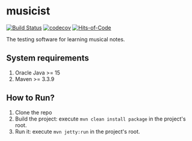 # musicist
[![Build Status](https://travis-ci.org/aistomin/musicist.svg?branch=master)](https://travis-ci.org/aistomin/musicist)
[![codecov](https://codecov.io/gh/aistomin/musicist/branch/master/graph/badge.svg)](https://codecov.io/gh/aistomin/musicist)
[![Hits-of-Code](https://hitsofcode.com/github/aistomin/musicist)](https://hitsofcode.com/github/aistomin/musicist/view)

The testing software for learning musical notes.

## System requirements
1. Oracle Java >= 15
2. Maven >= 3.3.9

## How to Run?
1. Clone the repo
2. Build the project: execute ```mvn clean install package``` in the project's root.
2. Run it: execute ```mvn jetty:run``` in the project's root.
